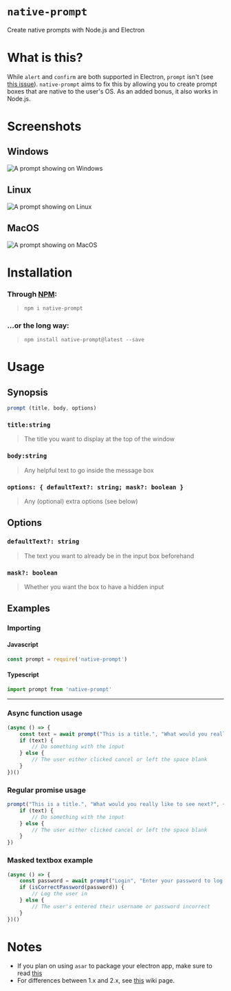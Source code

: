 # `native-prompt`
Create native prompts with Node.js and Electron

# What is this?
While `alert` and `confirm` are both supported in Electron, `prompt` isn't (see [this issue](https://github.com/electron/electron/issues/472)). `native-prompt` aims to fix this by allowing you to create prompt boxes that are native to the user's OS. As an added bonus, it also works in Node.js.

# Screenshots
## Windows
![A prompt showing on Windows](https://raw.githubusercontent.com/ssight/native-prompt/master/screenshots/Windows.png)
## Linux
![A prompt showing on Linux](https://raw.githubusercontent.com/ssight/native-prompt/master/screenshots/Linux.png)
## MacOS
![A prompt showing on MacOS](https://raw.githubusercontent.com/ssight/native-prompt/master/screenshots/MacOS.png)

# Installation
### Through [NPM](https://www.npmjs.com/package/native-prompt):
>`npm i native-prompt`
### ...or the long way:
>`npm install native-prompt@latest --save`

# Usage
## Synopsis
```js
prompt (title, body, options)
```
### `title:string`
>The title you want to display at the top of the window
### `body:string`
>Any helpful text to go inside the message box
### `options: { defaultText?: string; mask?: boolean }`
>Any (optional) extra options (see below)

## Options
### `defaultText?: string`
>The text you want to already be in the input box beforehand
### `mask?: boolean`
>Whether you want the box to have a hidden input

## Examples
### Importing
#### Javascript
```js
const prompt = require('native-prompt')
```
#### Typescript
```ts
import prompt from 'native-prompt'
```
---
### Async function usage
```js
(async () => {
    const text = await prompt("This is a title.", "What would you really like to see next?", { defaultText: "Nothing" });
    if (text) {
        // Do something with the input
    } else {
        // The user either clicked cancel or left the space blank
    }
})()
```
### Regular promise usage
```js
prompt("This is a title.", "What would you really like to see next?", { defaultText: "Nothing" }).then(text => {
    if (text) {
        // Do something with the input
    } else {
        // The user either clicked cancel or left the space blank
    }
})
```

### Masked textbox example
```js
(async () => {
    const password = await prompt("Login", "Enter your password to log back in.", { mask: true });
    if (isCorrectPassword(password)) {
        // Log the user in
    } else {
        // The user's entered their username or password incorrect
    }
})()
```

# Notes
* If you plan on using `asar` to package your electron app, make sure to read [this](https://github.com/ssight/native-prompt/wiki/Usage-with-asar)
* For differences between 1.x and 2.x, see [this](https://github.com/ssight/native-prompt/wiki/Differences-between-1.x-and-2.x) wiki page.